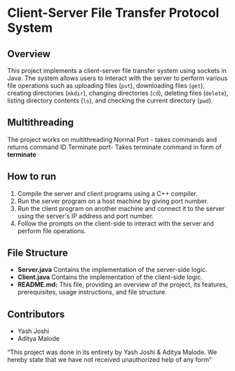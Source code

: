 # Client-Server File Transfer Protocol System

## Overview
This project implements a client-server file transfer system using sockets in Java. The system allows users to interact with the server to perform various file operations such as uploading files (`put`), downloading files (`get`), creating directories (`mkdir`), changing directories (`cd`), deleting files (`delete`), listing directory contents (`ls`), and checking the current directory (`pwd`).

## Multithreading
The project works on multithreading 
Normal Port - takes commands and returns command ID 
Terminate port- Takes terminate command in form of **terminate <command ID>**

## How to run
1. Compile the server and client programs using a C++ compiler.
2. Run the server program on a host machine by giving port number.
3. Run the client program on another machine and connect it to the server using the server's IP address and port number.
4. Follow the prompts on the client-side to interact with the server and perform file operations.

## File Structure
- **Server.java** Contains the implementation of the server-side logic.
- **Client.java** Contains the implementation of the client-side logic.
- **README.md:** This file, providing an overview of the project, its features, prerequisites, usage instructions, and file structure.

## Contributors
- Yash Joshi
- Aditya Malode

“This project was done in its entirety by Yash Joshi & Aditya Malode. We hereby
state that we have not received unauthorized help of any form”
